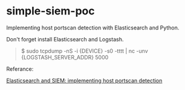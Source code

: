 # simple-siem-poc

Implementing host portscan detection with Elasticsearch and Python.

Don't forget install Elasticsearch and Logstash.

> $ sudo tcpdump -nS -i {DEVICE} -s0 -tttt | nc -unv {LOGSTASH_SERVER_ADDR} 5000

Referance:

[Elasticsearch and SIEM: implementing host portscan detection](https://www.elastic.co/blog/elasticsearch-and-siem-implementing-host-portscan-detection)